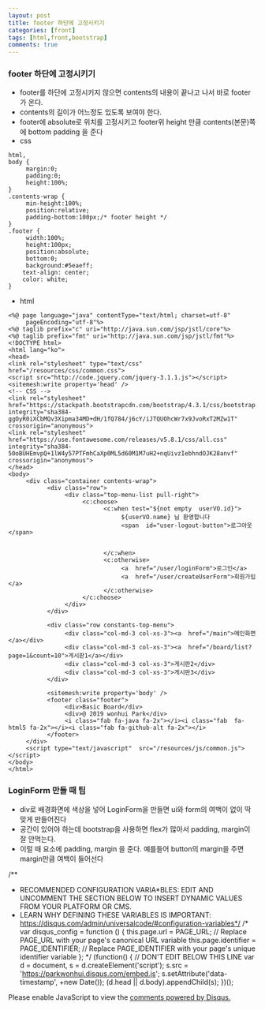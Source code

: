 ```yaml
---
layout: post
title: footer 하단에 고정시키기
categories: [front]
tags: [html,front,bootstrap]
comments: true
---
```


### footer 하단에 고정시키기
- footer를 하단에 고정시키지 않으면 contents의 내용이 끝나고 나서 바로 footer가 온다.
- contents의 길이가 어느정도 있도록 보여야 한다.
- footer에 absolute로 위치를 고정시키고 footer위 height 만큼 contents(본문)쪽에 bottom padding 을 준다
- css
~~~
html,
body {
     margin:0;
     padding:0;
     height:100%;
}
.contents-wrap {
     min-height:100%;
     position:relative;
     padding-bottom:100px;/* footer height */
}
.footer {
     width:100%;
     height:100px;
     position:absolute;
     bottom:0;
     background:#5eaeff;
    text-align: center;
    color: white;
}
~~~
- html

~~~
<%@ page language="java" contentType="text/html; charset=utf-8"
     pageEncoding="utf-8"%>
<%@ taglib prefix="c" uri="http://java.sun.com/jsp/jstl/core"%>
<%@ taglib prefix="fmt" uri="http://java.sun.com/jsp/jstl/fmt"%>
<!DOCTYPE html>
<html lang="ko">
<head>
<link rel="stylesheet" type="text/css"  href="/resources/css/common.css">
<script src="http://code.jquery.com/jquery-3.1.1.js"></script>
<sitemesh:write property='head' />
<!-- CSS -->
<link rel="stylesheet"  href="https://stackpath.bootstrapcdn.com/bootstrap/4.3.1/css/bootstrap.min.css"  integrity="sha384-ggOyR0iXCbMQv3Xipma34MD+dH/1fQ784/j6cY/iJTQUOhcWr7x9JvoRxT2MZw1T" crossorigin="anonymous">
<link rel="stylesheet"  href="https://use.fontawesome.com/releases/v5.8.1/css/all.css"  integrity="sha384-50oBUHEmvpQ+1lW4y57PTFmhCaXp0ML5d60M1M7uH2+nqUivzIebhndOJK28anvf" crossorigin="anonymous">
</head>
<body>
     <div class="container contents-wrap">
           <div class="row">
                <div class="top-menu-list pull-right">
                     <c:choose>
                           <c:when test="${not empty  userVO.id}">
                                ${userVO.name} 님 환영합니다
                                <span  id="user-logout-button">로그아웃</span>
                                
                                
                           </c:when>
                           <c:otherwise>              
                                <a  href="/user/loginForm">로그인</a>
                                <a  href="/user/createUserForm">회원가입</a>
                           </c:otherwise>
                     </c:choose>
                </div>
           </div>
           
           <div class="row constants-top-menu">
                <div class="col-md-3 col-xs-3"><a  href="/main">메인화면</a></div>
                <div class="col-md-3 col-xs-3"><a  href="/board/list?page=1&count=10">게시판1</a></div>
                <div class="col-md-3 col-xs-3">게시판2</div>
                <div class="col-md-3 col-xs-3">게시판3</div>
           </div>
           
           <sitemesh:write property='body' />
           <footer class="footer">
                <div>Basic Board</div>
                <div>@ 2019 wonhui Park</div>
                <i class="fab fa-java fa-2x"></i><i class="fab  fa-html5 fa-2x"></i><i class="fab fa-github-alt fa-2x"></i>
           </footer>
     </div>
     <script type="text/javascript"  src="/resources/js/common.js"></script>
</body>
</html>
~~~

### LoginForm 만들 때 팁
- div로 배경화면에 색상을 넣어 LoginForm을 만들면 ui와 form의 여백이 없이 딱 맞게 만들어진다
- 공간이 있어야 하는데 bootstrap을 사용하면 flex가 많아서 padding, margin이 잘 안먹는다.
- 이럴 때 요소에 padding, margin 을 준다. 예를들어 button의 margin을 주면 margin만큼 여백이 들어선다


/**
*  RECOMMENDED CONFIGURATION VARIA*BLES: EDIT AND UNCOMMENT THE SECTION BELOW TO INSERT DYNAMIC VALUES FROM YOUR PLATFORM OR CMS.
*  LEARN WHY DEFINING THESE VARIABLES IS IMPORTANT: https://disqus.com/admin/universalcode/#configuration-variables*/
/*
var disqus_config = function () {
this.page.url = PAGE_URL;  // Replace PAGE_URL with your page's canonical URL variable
this.page.identifier = PAGE_IDENTIFIER; // Replace PAGE_IDENTIFIER with your page's unique identifier variable
};
*/
(function() { // DON'T EDIT BELOW THIS LINE
var d = document, s = d.createElement('script');
s.src = 'https://parkwonhui.disqus.com/embed.js';
s.setAttribute('data-timestamp', +new Date());
(d.head || d.body).appendChild(s);
})();
</script>
<noscript>Please enable JavaScript to view the <a href="https://disqus.com/?ref_noscript">comments powered by Disqus.</a></noscript>